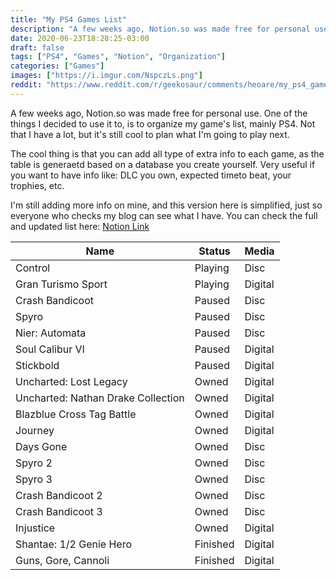 ```yaml
---
title: "My PS4 Games List"
description: "A few weeks ago, Notion.so was made free for personal use. One of the things I decided to use it to, is to organize my game's list, mainly PS4. Not that I have a lot, but it's still cool to plan what I'm going to play next."
date: 2020-06-23T18:28:25-03:00
draft: false
tags: ["PS4", "Games", "Notion", "Organization"]
categories: ["Games"]
images: ["https://i.imgur.com/NspczLs.png"]
reddit: "https://www.reddit.com/r/geekosaur/comments/heoare/my_ps4_games_list/"
---
```


A few weeks ago, Notion.so was made free for personal use. One of the things I decided to use it to, is to organize my game's list, mainly PS4. Not that I have a lot, but it's still cool to plan what I'm going to play next.

<!--more-->

The cool thing is that you can add all type of extra info to each game, as the table is generaetd based on a database you create yourself. Very useful if you want to have info like: DLC you own, expected timeto beat, your trophies, etc.

I'm still adding more info on mine, and this version here is simplified, just so everyone who checks my blog can see what I have. You can check the full and updated list here: [Notion Link](//www.notion.so/thiagomgd/58f4b0b0efba4b6593d2e11be3e64d73?v=9650a5d956d9435785e189315c910d6b)

| Name  | Status | Media |
| ----- | ----- | ----- |
| Control | Playing | Disc |
| Gran Turismo Sport | Playing | Digital |
| Crash Bandicoot | Paused | Disc |
| Spyro | Paused | Disc |
| Nier: Automata | Paused | Disc |
| Soul Calibur VI | Paused | Digital |
| Stickbold | Paused | Digital |
| Uncharted: Lost Legacy | Owned | Digital |
| Uncharted: Nathan Drake Collection | Owned | Digital |
| Blazblue Cross Tag Battle | Owned | Digital |
| Journey | Owned | Digital |
| Days Gone | Owned | Disc |
| Spyro 2 | Owned | Disc |
| Spyro 3 | Owned | Disc |
| Crash Bandicoot 2 | Owned | Disc |
| Crash Bandicoot 3 | Owned | Disc |
| Injustice | Owned | Digital |
| Shantae: 1/2 Genie Hero | Finished | Digital |
| Guns, Gore, Cannoli | Finished | Digital |
